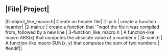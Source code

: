 |File| Project|
----------------
|0-object_like_macro.h| Create an header file|
|1-pi.h | create a function hearder|
|2-main.c | create a function that `"wqof the file it was compiled from, followed by a new line
| 3-function_like_macro.h | A function-like macro ABS(x) that computes the absolute value of a number x |
|4-sum.h | A function-like macro SUN(x, y) that computes the sum of two numbers |
#endif||

